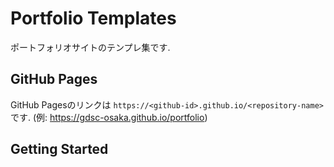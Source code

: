# Portfolio Templates
ポートフォリオサイトのテンプレ集です.  

## GitHub Pages
GitHub Pagesのリンクは `https://<github-id>.github.io/<repository-name>` です.
(例: https://gdsc-osaka.github.io/portfolio)

## Getting Started
